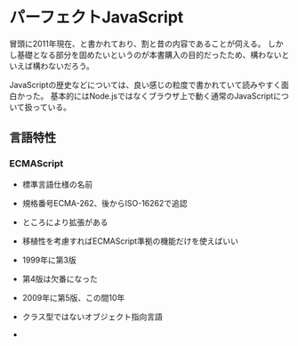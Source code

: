 # パーフェクトJavaScript

冒頭に2011年現在、と書かれており、割と昔の内容であることが伺える。
しかし基礎となる部分を固めたいというのが本書購入の目的だったため、構わないといえば構わないだろう。

JavaScriptの歴史などについては、良い感じの粒度で書かれていて読みやすく面白かった。
基本的にはNode.jsではなくブラウザ上で動く通常のJavaScriptについて扱っている。

## 言語特性

### ECMAScript

- 標準言語仕様の名前
- 規格番号ECMA-262、後からISO-16262で追認
- ところにより拡張がある
- 移植性を考慮すればECMAScript準拠の機能だけを使えばいい
- 1999年に第3版
- 第4版は欠番になった
- 2009年に第5版、この間10年


- クラス型ではないオブジェクト指向言語
- 

